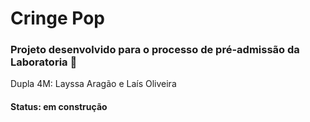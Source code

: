 # Cringe Pop 

### Projeto desenvolvido para o processo de pré-admissão da Laboratoria 💛 
Dupla 4M: Layssa Aragão e Laís Oliveira 
#### Status: em construção
